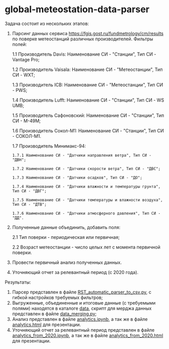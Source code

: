 # global-meteostation-data-parser
 
Задача состоит из нескольких этапов:

1. Парсинг данных сервиса https://fgis.gost.ru/fundmetrology/cm/results по поверке метеостанций различных производителей. Фильтры полей:
   
   1.1 Производитель Davis: Наименование СИ - "Станции", Тип СИ - Vantage Pro;
   
   1.2 Производитель Vaisala: Наименование СИ - "Метеостанции", Тип СИ - WXT;
   
   1.3 Производитель ICB: Наименование СИ - "Метеостанции", Тип СИ - PWS;
   
   1.4 Производитель Lufft: Наименование СИ - "Станции", Тип СИ - WS UMB;
   
   1.5 Производитель Сафоновский: Наименование СИ - "Станции", Тип СИ - М-49М;
   
   1.6 Производитель Сокол-М1: Наименование СИ - "Станции", Тип СИ - СОКОЛ-М1.

   1.7 Производитель Минимакс-94:
   
       1.7.1 Наименование СИ - "Датчики направления ветра", Тип СИ - "ДВН";
   
       1.7.2 Наименование СИ - "Датчики скорости ветра", Тип СИ - "ДВС";
   
       1.7.3 Наименование СИ - "Датчики осадков", Тип СИ - "ДО";
   
       1.7.4 Наименование СИ - "Датчики влажности и температуры грунта", Тип СИ - "ДВГ";
   
       1.7.5 Наименование СИ - "Датчики температуры и влажности воздуха", Тип СИ - "ДТВ";
   
       1.7.6 Наименование СИ - "Датчики атмосферного давления", Тип СИ - "ДД".
   
3. Полученные данные объединить, добавить поля:
   
   2.1 Тип поверки - периодическая или первичная;
   
   2.2 Возраст метеостанции - число целых лет с момента первичной поверки.
   
4. Провести первичный анализ полученных данных.
5. Уточняющий отчет за релевантный период (с 2020 года).

Результаты:
1. Парсер представлен в файле [RST_automatic_parser_to_csv.py](https://github.com/IgorMitrofanov/global-meteostation-data-parser/blob/main/RST_automatic_parser_to_csv.py), с гибкой настройков требуемых фильтров;
2. Выгруженные, объединенные и итоговые данные (с требуемыми полями) находятся в каталоге [data](https://github.com/IgorMitrofanov/global-meteostation-data-parser/tree/main/data), скрипт для мерджа данных представлен в файле [data_merging.py](https://github.com/IgorMitrofanov/global-meteostation-data-parser/blob/main/data_merging.py);
3. Анализ представлен в файле [analytics.ipynb](https://github.com/IgorMitrofanov/global-meteostation-data-parser/blob/main/analytics.ipynb), а так же в файле [analytics.html](https://github.com/IgorMitrofanov/global-meteostation-data-parser/blob/main/analytics.html) для презентации.
4. Уточняющий отчет за релевантный период представлен в файле [analytics_from_2020.ipynb](https://github.com/IgorMitrofanov/global-meteostation-data-parser/blob/main/analytics_from_2020.ipynb), а так же в файле [analytics_from_2020.html](https://github.com/IgorMitrofanov/global-meteostation-data-parser/blob/main/analytics_from_2020.html) для презентации.
